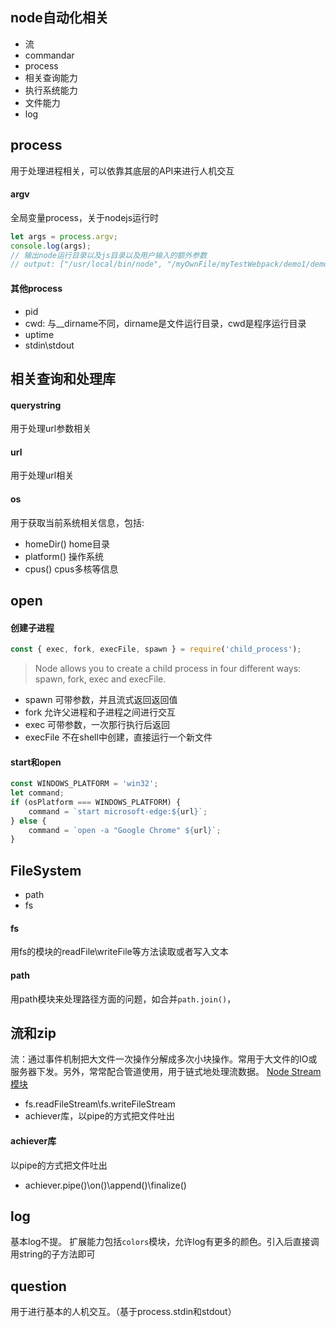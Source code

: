 ## node自动化相关

- 流
- commandar
- process
- 相关查询能力
- 执行系统能力
- 文件能力
- log


## process
用于处理进程相关，可以依靠其底层的API来进行人机交互
#### argv
全局变量process，关于nodejs运行时
``` javascript
let args = process.argv;
console.log(args);
// 输出node运行目录以及js目录以及用户输入的额外参数
// output: ["/usr/local/bin/node", "/myOwnFile/myTestWebpack/demo1/demoProcess.js"]
```

#### 其他process
- pid
- cwd: 与__dirname不同，dirname是文件运行目录，cwd是程序运行目录
- uptime
- stdin\stdout

## 相关查询和处理库

#### querystring
用于处理url参数相关

#### url
用于处理url相关

#### os
用于获取当前系统相关信息，包括:
- homeDir() home目录
- platform() 操作系统
- cpus() cpus多核等信息

## open
#### 创建子进程
``` javascript
const { exec, fork, execFile, spawn } = require('child_process');
```
> Node allows you to create a child process in four different ways: spawn, fork, exec and execFile.
- spawn 可带参数，并且流式返回返回值
- fork 允许父进程和子进程之间进行交互
- exec 可带参数，一次那行执行后返回
- execFile 不在shell中创建，直接运行一个新文件

#### start和open
``` javascript
const WINDOWS_PLATFORM = 'win32';
let command;
if (osPlatform === WINDOWS_PLATFORM) {
    command = `start microsoft-edge:${url}`;
} else {
    command = `open -a "Google Chrome" ${url}`;
}
```

## FileSystem

- path
- fs

#### fs
用fs的模块的readFile\writeFile等方法读取或者写入文本

#### path
用path模块来处理路径方面的问题，如合并`path.join()`，

## 流和zip

流：通过事件机制把大文件一次操作分解成多次小块操作。常用于大文件的IO或服务器下发。另外，常常配合管道使用，用于链式地处理流数据。
[Node Stream模块](https://blog.csdn.net/WuLex/article/details/79710934)

- fs.readFileStream\fs.writeFileStream
- achiever库，以pipe的方式把文件吐出
#### achiever库
以pipe的方式把文件吐出
- achiever.pipe()\on()\append()\finalize()

## log
基本log不提。
扩展能力包括`colors`模块，允许log有更多的颜色。引入后直接调用string的子方法即可

## question
用于进行基本的人机交互。（基于process.stdin和stdout）